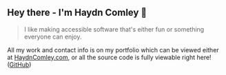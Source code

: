 ## Hey there - I'm Haydn Comley 👋
> I like making accessible software that's either fun or something everyone can enjoy.

All my work and contact info is on my portfolio which can be viewed either at [HaydnComley.com](https://haydncomley.com), or all the source code is fully viewable right here! ([GitHub](https://github.com/haydncomley/haydncomley))